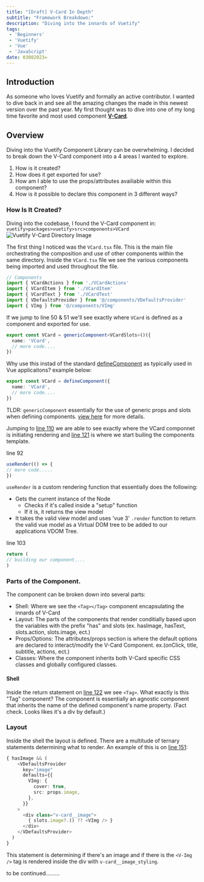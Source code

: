 ```yaml
---
title: "[Draft] V-Card In Depth"
subtitle: "Framework Breakdown:"
description: "Diving into the innards of Vuetify"
tags: 
 - 'Beginners'
 - 'Vuetify'
 - 'Vue'
 - 'JavaScript'
date: 03082023=
---
```


## Introduction

As someone who loves Vuetify and formally an active contributor. I wanted to dive back in and see all the amazing changes the made in this newest version over the past year. My first thought was to dive into one of my long time favorite and most used component **[V-Card](https://github.com/vuetifyjs/vuetify/blob/next/packages/vuetify/src/components/VCard/VCard.tsx)**.

## Overview

Diving into the Vuetify Component Library can be overwhelming. I decided to break down the V-Card component into a 4 areas I wanted to explore.

1. How is it created?
2. How does it get exported for use?
3. How am I able to use the props/attributes availiable within this component?
4. How is it possible to declare this component in 3 different ways?

### How Is It Created?

Diving into the codebase, I found the V-Card component in: `vuetify>packages>vuetify>src>components>VCard`
![Vuetify V-Card Directory Image](https://imagedelivery.net/nGYhisqu4x6SCDrz5V8Qxg/66f9c179-62d7-4ab0-c64e-5a46fb0d8500/public)

The first thing I noticed was the `VCard.tsx` file. This is the main file orchestrating the composition and use of other components within the same directory. Inside the `VCard.tsx` file we see the various components being imported and used throughout the file.

```ts
// Components
import { VCardActions } from './VCardActions'
import { VCardItem } from './VCardItem'
import { VCardText } from './VCardText'
import { VDefaultsProvider } from '@/components/VDefaultsProvider'
import { VImg } from '@/components/VImg'

```

If we jump to line 50 & 51 we'll see exactly where `VCard` is defined as a component and exported for use.

```ts
export const VCard = genericComponent<VCardSlots>()({
  name: 'VCard',
  // more code....
})
```

Why use this instad of the standard [defineComponent](https://vuejs.org/api/general.html#definecomponent) as typically used in Vue applicaitons?
example below:

```ts
export const VCard = defineComponent({
  name: 'VCard',
  // more code....
})
```

TLDR: `genericComponent` essentially for the use of generic props and slots when defining components.
[view here](https://github.com/vuetifyjs/vuetify/blob/f00e0017f0779faba82e739178a92078fd986967/packages/vuetify/src/util/defineComponent.tsx#L180) for more details.

Jumping to [line 110](https://github.com/vuetifyjs/vuetify/blob/f00e0017f0779faba82e739178a92078fd986967/packages/vuetify/src/components/VCard/VCard.tsx#L110) we are able to see exactly where the VCard componnet is initiating rendering and [line 121](https://github.com/vuetifyjs/vuetify/blob/f00e0017f0779faba82e739178a92078fd986967/packages/vuetify/src/components/VCard/VCard.tsx#L121) is where we start builing the components template.

line 92
```ts
useRender(() => {
// more code.....
})
```

`useRender` is a custom rendering function that essentially does the following:
- Gets the current instance of the Node 
	- Checks if it's called inside a "setup" function
	- If it is, it returns the view model
- It takes the valid view model and uses 'vue 3' `.render`  function to return the valid vue model as a Virtual DOM tree to be added to our applications VDOM Tree.

line 103
```ts
return (
// building our component....
)
```

### Parts of the Component.

The component can be broken down into several parts:
 - Shell: Where we see the `<Tag></Tag>` component encapsulating the innards of V-Card
 - Layout: The parts of the components that render conditially based upon the variables with the prefix "has" and slots (ex. hasImage, hasText, slots.action, slots.image, ect.)
 - Props/Options: The attributes/props section is where the default options are declared to interact/modify the V-Card Component. ex.(onClick, title, subtitle, actions, ect.)
 - Classes: Where the component inherits both V-Card specific CSS classes and globally configured classes.

 #### Shell

 Inside the return statement on [line 122](https://github.com/vuetifyjs/vuetify/blob/f00e0017f0779faba82e739178a92078fd986967/packages/vuetify/src/components/VCard/VCard.tsx#L122) we see `<Tag>`. What exactly is this "Tag" component? The <Tag> component is essentially an agnostic component that inherits the name of the defined component's name property.
 (Fact check. Looks likes it's a div by default.)
### Layout

Inside the shell the layout is defined. There are a multitude of ternary statements determining what to render. An example of this is on [line 151](https://github.com/vuetifyjs/vuetify/blob/f00e0017f0779faba82e739178a92078fd986967/packages/vuetify/src/components/VCard/VCard.tsx#L1513):

```ts
{ hasImage && (
    <VDefaultsProvider
      key="image"
      defaults={{
        VImg: {
          cover: true,
          src: props.image,
        },
      }}
    >
      <div class="v-card__image">
        { slots.image?.() ?? <VImg /> }
      </div>
    </VDefaultsProvider>
  ) 
}
```

This statement is determining if there's an image and if there is the `<V-Img />` tag is rendered inside the div with `v-card__image_styling`.


<!-- Even the type for VCard is exported for use as well in line 197.

```ts
export type VCard = InstanceType<typeof VCard>
``` -->

to be continued.........
